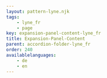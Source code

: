 ```yaml
---
layout: pattern-lyne.njk
tags: 
    - lyne_fr
    - page
key: expansion-panel-content-lyne_fr
title: Expansion-Panel-Content
parent: accordion-folder-lyne_fr
order: 240
availablelanguages: 
    - de
    - en
---
```


